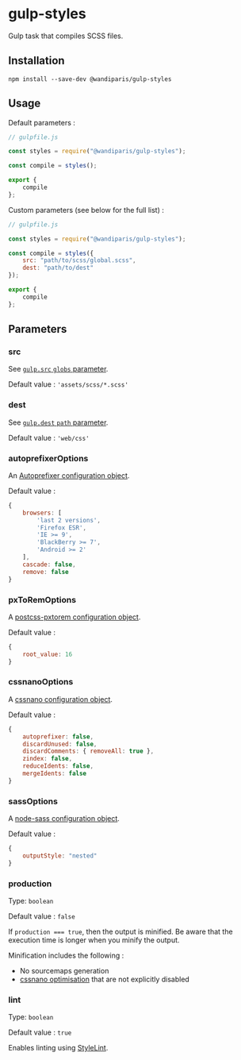 # gulp-styles

Gulp task that compiles SCSS files.

## Installation

```
npm install --save-dev @wandiparis/gulp-styles
```

## Usage

Default parameters :

```js
// gulpfile.js

const styles = require("@wandiparis/gulp-styles");

const compile = styles();

export {
    compile
};
```

Custom parameters (see below for the full list) :

```js
// gulpfile.js

const styles = require("@wandiparis/gulp-styles");

const compile = styles({
    src: "path/to/scss/global.scss",
    dest: "path/to/dest"
});

export {
    compile
};
```

## Parameters

### src

See [`gulp.src` `globs` parameter](https://github.com/gulpjs/gulp/blob/4.0/docs/API.md#globs).

Default value : `'assets/scss/*.scss'`

### dest

See [`gulp.dest` `path` parameter](https://github.com/gulpjs/gulp/blob/4.0/docs/API.md#path).

Default value : `'web/css'`

### autoprefixerOptions

An [Autoprefixer configuration object](https://github.com/postcss/autoprefixer#options).

Default value :

```js
{
    browsers: [
        'last 2 versions',
        'Firefox ESR',
        'IE >= 9',
        'BlackBerry >= 7',
        'Android >= 2'
    ],
    cascade: false,
    remove: false
}
```

### pxToRemOptions

A [postcss-pxtorem configuration object](https://github.com/cuth/postcss-pxtorem#options).

Default value :

```js
{
    root_value: 16
}
```

### cssnanoOptions

A [cssnano configuration object](http://cssnano.co/optimisations/).

Default value :

```js
{
    autoprefixer: false,
    discardUnused: false,
    discardComments: { removeAll: true },
    zindex: false,
    reduceIdents: false,
    mergeIdents: false
}
```

### sassOptions

A [node-sass configuration object](https://github.com/sass/node-sass#options).

Default value :

```js
{
    outputStyle: "nested"
}
```

### production

Type: `boolean`

Default value : `false`

If `production === true`, then the output is minified. Be aware that the
execution time is longer when you minify the output.

Minification includes the following :

* No sourcemaps generation
* [cssnano optimisation](http://cssnano.co/optimisations/) that are not
explicitly disabled

### lint

Type: `boolean`

Default value : `true`

Enables linting using [StyleLint](http://stylelint.io/).
